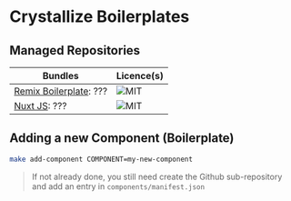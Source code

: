 # Crystallize Boilerplates

## Managed Repositories

| Bundles | Licence(s) |
| ------- | ---------- |
| [Remix Boilerplate](https://github.com/CrystallizeAPI/product-storytelling-examples):  ??? | ![MIT] |
| [Nuxt JS](https://github.com/CrystallizeAPI/crystallize-nuxtjs-boilerplate): ??? | ![MIT] |

## Adding a new Component (Boilerplate)

```bash
make add-component COMPONENT=my-new-component
```

> If not already done, you still need create the Github sub-repository and add an entry in `components/manifest.json`


[MIT]: https://img.shields.io/badge/license-MIT-green?style=flat-square&labelColor=black
